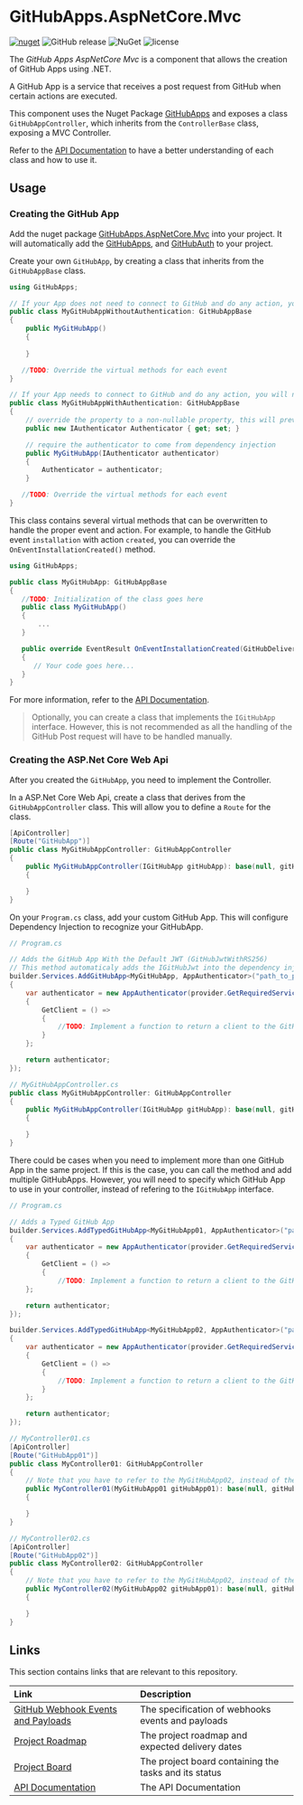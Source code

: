# GitHubApps.AspNetCore.Mvc

[![nuget](https://img.shields.io/nuget/v/GitHubApps.AspNetCore.Mvc.svg)](https://www.nuget.org/packages/GitHubApps.AspNetCore.Mvc/) 
![GitHub release](https://img.shields.io/github/release/olavodias/GitHubApps.AspNetCore.Mvc.svg)
![NuGet](https://img.shields.io/nuget/dt/GitHubApps.AspNetCore.Mvc.svg)
![license](https://img.shields.io/github/license/olavodias/GitHubApps.AspNetCore.Mvc.svg)

The *GitHub Apps AspNetCore Mvc* is a component that allows the creation of GitHub Apps using .NET.

A GitHub App is a service that receives a post request from GitHub when certain actions are executed.

This component uses the Nuget Package [GitHubApps](https://www.nuget.org/packages/GitHubApps) and exposes a class `GitHubAppController`, which inherits from the `ControllerBase` class, exposing a MVC Controller.

Refer to the [API Documentation](https://olavodias.github.io/GitHubApps) to have a better understanding of each class and how to use it.

## Usage

### Creating the GitHub App

Add the nuget package [GitHubApps.AspNetCore.Mvc](https://www.nuget.org/packages/GitHubApps.AspNetCore.Mvc/) into your project. It will automatically add the [GitHubApps](https://www.nuget.org/packages/GitHubApps/), and [GitHubAuth](https://www.nuget.org/packages/GitHubAuth/) to your project.

Create your own `GitHubApp`, by creating a class that inherits from the `GitHubAppBase` class.

```cs
using GitHubApps;

// If your App does not need to connect to GitHub and do any action, you don't need authentication
public class MyGitHubAppWithoutAuthentication: GitHubAppBase
{
    public MyGitHubApp()
    {
        
    }

   //TODO: Override the virtual methods for each event
}

// If your App needs to connect to GitHub and do any action, you will need authentication
public class MyGitHubAppWithAuthentication: GitHubAppBase
{
    // override the property to a non-nullable property, this will prevent the warning CS8602 (Dereference of a possibly null reference) from being displayed
    public new IAuthenticator Authenticator { get; set; }

    // require the authenticator to come from dependency injection
    public MyGitHubApp(IAuthenticator authenticator)
    {
        Authenticator = authenticator;
    }

   //TODO: Override the virtual methods for each event
}
```

This class contains several virtual methods that can be overwritten to handle the proper event and action. For example, to handle the GitHub event `installation` with action `created`, you can override the `OnEventInstallationCreated()` method.

```cs
using GitHubApps;

public class MyGitHubApp: GitHubAppBase
{
   //TODO: Initialization of the class goes here
   public class MyGitHubApp()
   {
       ...
   }

   public override EventResult OnEventInstallationCreated(GitHubDelivery<GitHubEventInstallation> payload)
   {
      // Your code goes here...
   }
}
```

For more information, refer to the [API Documentation](https://olavodias.github.io/GitHubApps).

> Optionally, you can create a class that implements the `IGitHubApp` interface. However, this is not recommended as all the handling of the GitHub Post request will have to be handled manually.

### Creating the ASP.Net Core Web Api

After you created the `GitHubApp`, you need to implement the Controller.

In a ASP.Net Core Web Api, create a class that derives from the `GitHubAppController` class. This will allow you to define a `Route` for the class.

```cs
[ApiController]
[Route("GitHubApp")]
public class MyGitHubAppController: GitHubAppController
{
	public MyGitHubAppController(IGitHubApp gitHubApp): base(null, gitHubApp)
	{

	}
}
```

On your `Program.cs` class, add your custom GitHub App. This will configure Dependency Injection to recognize your GitHubApp.

```cs
// Program.cs

// Adds the GitHub App With the Default JWT (GitHubJwtWithRS256)
// This method automaticaly adds the IGitHubJwt into the dependency injection framework
builder.Services.AddGitHubApp<MyGitHubApp, AppAuthenticator>("path_to_pem_file.pem", 123456, provider =>
{
    var authenticator = new AppAuthenticator(provider.GetRequiredService<GitHubAuth.Jwt.IGitHubJwt>())
    {
        GetClient = () =>
        {
            //TODO: Implement a function to return a client to the GitHub API
        }
    };

    return authenticator;
});

// MyGitHubAppController.cs
public class MyGitHubAppController: GitHubAppController
{
    public MyGitHubAppController(IGitHubApp gitHubApp): base(null, gitHubApp)
    {

    }
}
```

There could be cases when you need to implement more than one GitHub App in the same project. If this is the case, you can call the method and add multiple GitHubApps. However, you will need to specify which GitHub App to use in your controller, instead of refering to the `IGitHubApp` interface.

```cs
// Program.cs

// Adds a Typed GitHub App
builder.Services.AddTypedGitHubApp<MyGitHubApp01, AppAuthenticator>("path_to_pem_file01.pem", 123456, provider =>
{
    var authenticator = new AppAuthenticator(provider.GetRequiredService<GitHubAuth.Jwt.IGitHubJwt>())
    {
        GetClient = () =>
        {
            //TODO: Implement a function to return a client to the GitHub API        }
    };

    return authenticator;
});

builder.Services.AddTypedGitHubApp<MyGitHubApp02, AppAuthenticator>("path_to_pem_file02.pem", 789012, provider =>
{
    var authenticator = new AppAuthenticator(provider.GetRequiredService<GitHubAuth.Jwt.IGitHubJwt>())
    {
        GetClient = () =>
        {
            //TODO: Implement a function to return a client to the GitHub API
        }
    };

    return authenticator;
});

// MyController01.cs
[ApiController]
[Route("GitHubApp01")]
public class MyController01: GitHubAppController
{
    // Note that you have to refer to the MyGitHubApp02, instead of the IGitHubApp
    public MyController01(MyGitHubApp01 gitHubApp01): base(null, gitHubApp01)
    {

    }
}

// MyController02.cs
[ApiController]
[Route("GitHubApp02")]
public class MyController02: GitHubAppController
{
    // Note that you have to refer to the MyGitHubApp02, instead of the IGitHubApp
    public MyController02(MyGitHubApp02 gitHubApp01): base(null, gitHubApp01)
    {

    }
}
```

## Links

This section contains links that are relevant to this repository.

| Link | Description |
| :-- | :-- |
| [GitHub Webhook Events and Payloads](https://docs.github.com/en/webhooks/webhook-events-and-payloads) | The specification of webhooks events and payloads |
| [Project Roadmap](https://github.com/users/olavodias/projects/2/views/2) | The project roadmap and expected delivery dates |
| [Project Board](https://github.com/users/olavodias/projects/2/views/1) | The project board containing the tasks and its status |
| [API Documentation](https://olavodias.github.io/GitHubApps) | The API Documentation |